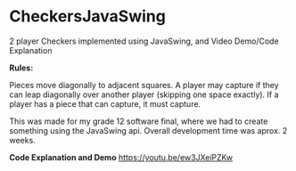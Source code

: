 # CheckersJavaSwing
2 player Checkers implemented using JavaSwing, and Video Demo/Code Explanation

**Rules:**

Pieces move diagonally to adjacent squares. A player may capture if they can leap diagonally over another player (skipping one space exactly). If a player has a piece that can capture, it must capture.


This was made for my grade 12 software final, where we had to create something using the JavaSwing api. Overall development time was aprox. 2 weeks.

**Code Explanation and Demo**
https://youtu.be/ew3JXeiPZKw

